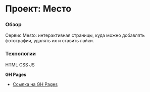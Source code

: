 # Проект: Место

### Обзор
Сервис Mesto: интерактивная страницы, куда можно добавлять фотографии, удалять их и ставить лайки.

### Технологии
HTML
CSS
JS

**GH Pages**

* [Ссылка на GH Pages](https://yuriy-pusev.github.io/mesto/)

